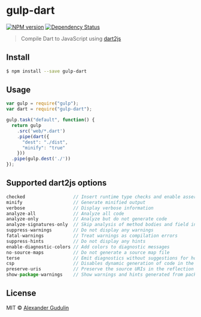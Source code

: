 # gulp-dart

[![NPM version][npm-image]][npm-url]
[![Dependency Status][depstat-image]][depstat-url]

> Compile Dart to JavaScript using [dart2js](https://www.dartlang.org/tools/dart2js/)


## Install

```sh
$ npm install --save gulp-dart
```


## Usage

```js
var gulp = require("gulp");
var dart = require("gulp-dart");

gulp.task("default", function() {
  return gulp
    .src('web/*.dart')
    .pipe(dart({
      "dest": "./dist",
      "minify": "true"
    }))
  .pipe(gulp.dest('./'))
});
```

## Supported dart2js options
```js
checked                  // Insert runtime type checks and enable assertions (checked mode)
minify                   // Generate minified output
verbose                  // Display verbose information
analyze-all              // Analyze all code
analyze-only             // Analyze but do not generate code
analyze-signatures-only  // Skip analysis of method bodies and field initializers
suppress-warnings        // Do not display any warnings
fatal-warnings           // Treat warnings as compilation errors
suppress-hints           // Do not display any hints
enable-diagnostic-colors // Add colors to diagnostic messages
no-source-maps           // Do not generate a source map file
terse                    // Emit diagnostics without suggestions for how to get rid of the diagnosed problems
csp                      // Disables dynamic generation of code in the generated output
preserve-uris            // Preserve the source URIs in the reflection data
show-package-warnings    // Show warnings and hints generated from packages
```

## License

MIT © [Alexander Gudulin](http://gudulin.com)

[npm-url]: https://npmjs.org/package/gulp-dart
[npm-image]: https://img.shields.io/npm/v/gulp-dart.svg?style=flat-square

[depstat-url]: https://david-dm.org/agudulin/gulp-dart
[depstat-image]: https://david-dm.org/agudulin/gulp-dart.svg?style=flat-square
